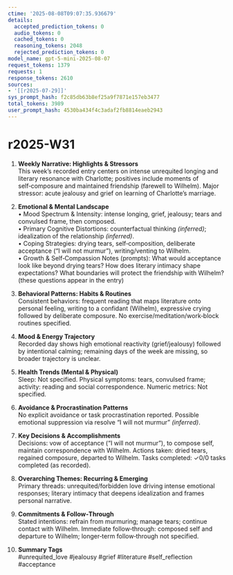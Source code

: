 ```yaml
---
ctime: '2025-08-08T09:07:35.936679'
details:
  accepted_prediction_tokens: 0
  audio_tokens: 0
  cached_tokens: 0
  reasoning_tokens: 2048
  rejected_prediction_tokens: 0
model_name: gpt-5-mini-2025-08-07
request_tokens: 1379
requests: 1
response_tokens: 2610
sources:
- '[[r2025-07-29]]'
sys_prompt_hash: f2c85db63b8ef25a9f7871e157eb3477
total_tokens: 3989
user_prompt_hash: 4530ba434f4c3adaf2fb8814eaeb2943
---
```

# r2025-W31

1. **Weekly Narrative: Highlights & Stressors**  
This week’s recorded entry centers on intense unrequited longing and literary resonance with Charlotte; positives include moments of self‑composure and maintained friendship (farewell to Wilhelm). Major stressor: acute jealousy and grief on learning of Charlotte’s marriage.

2. **Emotional & Mental Landscape**  
• Mood Spectrum & Intensity: intense longing, grief, jealousy; tears and convulsed frame, then composed.  
• Primary Cognitive Distortions: counterfactual thinking *(inferred)*; idealization of the relationship *(inferred)*.  
• Coping Strategies: drying tears, self‑composition, deliberate acceptance (“I will not murmur”), writing/venting to Wilhelm.  
• Growth & Self‑Compassion Notes (prompts): What would acceptance look like beyond drying tears? How does literary intimacy shape expectations? What boundaries will protect the friendship with Wilhelm? (these questions appear in the entry)

3. **Behavioral Patterns: Habits & Routines**  
Consistent behaviors: frequent reading that maps literature onto personal feeling, writing to a confidant (Wilhelm), expressive crying followed by deliberate composure. No exercise/meditation/work‑block routines specified.

4. **Mood & Energy Trajectory**  
Recorded day shows high emotional reactivity (grief/jealousy) followed by intentional calming; remaining days of the week are missing, so broader trajectory is unclear.

5. **Health Trends (Mental & Physical)**  
Sleep: Not specified. Physical symptoms: tears, convulsed frame; activity: reading and social correspondence. Numeric metrics: Not specified.

6. **Avoidance & Procrastination Patterns**  
No explicit avoidance or task procrastination reported. Possible emotional suppression via resolve “I will not murmur” *(inferred)*.

7. **Key Decisions & Accomplishments**  
Decisions: vow of acceptance (“I will not murmur”), to compose self, maintain correspondence with Wilhelm. Actions taken: dried tears, regained composure, departed to Wilhelm. Tasks completed: ✓0/0 tasks completed (as recorded).

8. **Overarching Themes: Recurring & Emerging**  
Primary threads: unrequited/forbidden love driving intense emotional responses; literary intimacy that deepens idealization and frames personal narrative.

9. **Commitments & Follow‑Through**  
Stated intentions: refrain from murmuring; manage tears; continue contact with Wilhelm. Immediate follow‑through: composed self and departure to Wilhelm; longer‑term follow‑through not specified.

10. **Summary Tags**  
#unrequited_love #jealousy #grief #literature #self_reflection #acceptance